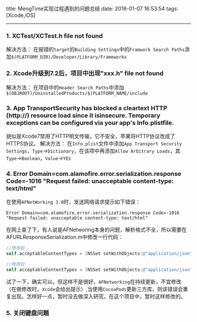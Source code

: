 ﻿title: MengTime实现过程遇到的问题总结
date: 2016-01-07 16:53:54
tags: [Xcode,iOS]

------

### 1. XCTest/XCTest.h file not found
解决方法：
在报错的`target`的`Building Settings`中的`Framwork Search Paths`添加`$(PLATFORM_DIR)/Developer/Library/Frameworks`

### 2. Xcode升级到7.2后，项目中出现"xxx.h" file not found
解决方法：
在项目中的`Header Search Paths`中添加`$(OBJROOT)/UninstalledProducts/$(PLATFORM_NAME/include`
<!--more-->


### 3. App TransportSecurity has blocked a cleartext HTTP (http://) resource load since it isinsecure. Temporary exceptions can be configured via your app's Info.plistfile.
貌似是Xcode7禁用了HTTP明文传输，它不安全，苹果将HTTP协议改成了HTTPS协议。
解决方法：
在`Info.plist`文件中添加`App Transport Security Settings`，`Type`→`Dictionary`，在该项中再添加`Allow Arbitrary Loads`，其`Type`→`Boolean`，`Value`→`YES`

### 4. Error Domain=com.alamofire.error.serialization.response Code=-1016 "Request failed: unacceptable content-type: text/html"
在使用`AFNetWorking 3.0`时，发送网络请求提示如下错误：

    Error Domain=com.alamofire.error.serialization.response Code=-1016 "Request failed: unacceptable content-type: text/html"
在网上查了下，有人说是AFNetworing本身的问题，解析格式不全，所以需要在AFURLResponseSerialization.m中修改一行代码：
``` objectivec
//修改前
self.acceptableContentTypes = [NSSet setWithObjects:@"application/json", @"text/json", @"text/javascript",nil];

//修改后
self.acceptableContentTypes = [NSSet setWithObjects:@"application/json", @"text/json", @"text/javascript", @"text/html",nil];
```
试了一下，确实可以。但这样不是很好，`AFNetworking`在持续更新，不宜修改（在做修改时，`Xcode`会给出提示）,当使用`CocoaPods`更新三方库，则该错误会重复出现。怎样好一点，暂时没去做深入研究，在这个项目中，暂时这样修改的。
### 5. 关闭键盘问题